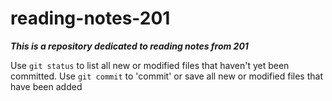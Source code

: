 # reading-notes-201
***This is a repository dedicated to reading notes from 201***

Use `git status` to list all new or modified files that haven't yet been committed.
Use `git commit` to 'commit' or save all new or modified files that have been added
